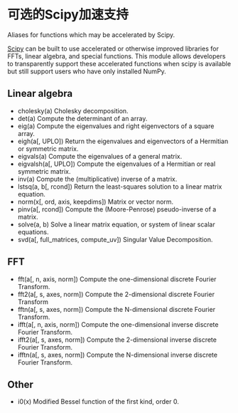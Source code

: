 # 可选的Scipy加速支持

Aliases for functions which may be accelerated by Scipy.

[Scipy](http://www.scipy.org/) can be built to use accelerated or otherwise improved libraries for FFTs, linear algebra, and special functions. This module allows developers to transparently support these accelerated functions when scipy is available but still support users who have only installed NumPy.

## Linear algebra

- cholesky(a)	Cholesky decomposition.
- det(a)	Compute the determinant of an array.
- eig(a)	Compute the eigenvalues and right eigenvectors of a square array.
- eigh(a[, UPLO])	Return the eigenvalues and eigenvectors of a Hermitian or symmetric matrix.
- eigvals(a)	Compute the eigenvalues of a general matrix.
- eigvalsh(a[, UPLO])	Compute the eigenvalues of a Hermitian or real symmetric matrix.
- inv(a)	Compute the (multiplicative) inverse of a matrix.
- lstsq(a, b[, rcond])	Return the least-squares solution to a linear matrix equation.
- norm(x[, ord, axis, keepdims])	Matrix or vector norm.
- pinv(a[, rcond])	Compute the (Moore-Penrose) pseudo-inverse of a matrix.
- solve(a, b)	Solve a linear matrix equation, or system of linear scalar equations.
- svd(a[, full_matrices, compute_uv])	Singular Value Decomposition.

## FFT

- fft(a[, n, axis, norm])	Compute the one-dimensional discrete Fourier Transform.
- fft2(a[, s, axes, norm])	Compute the 2-dimensional discrete Fourier Transform
- fftn(a[, s, axes, norm])	Compute the N-dimensional discrete Fourier Transform.
- ifft(a[, n, axis, norm])	Compute the one-dimensional inverse discrete Fourier Transform.
- ifft2(a[, s, axes, norm])	Compute the 2-dimensional inverse discrete Fourier Transform.
- ifftn(a[, s, axes, norm])	Compute the N-dimensional inverse discrete Fourier Transform.

## Other

- i0(x)	Modified Bessel function of the first kind, order 0.